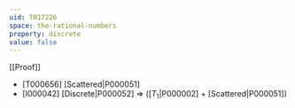 ```yaml
---
uid: T017226
space: the-rational-numbers
property: discrete
value: false
---
```

[[Proof]]

* [T000656] [Scattered|P000051]
* [I000042] [Discrete|P000052] => ([$T_1$|P000002] + [Scattered|P000051])


